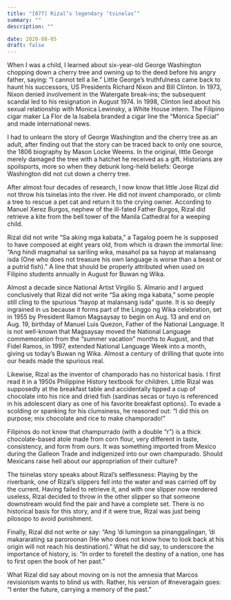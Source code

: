 ```yaml
---
title: "[877] Rizal’s legendary ‘tsinelas’"
summary: ""
description: ""

date: 2020-08-05
draft: false
---
```


When I was a child, I learned about six-year-old George Washington chopping down a cherry tree and owning up to the deed before his angry father, saying: “I cannot tell a lie.” Little George’s truthfulness came back to haunt his successors, US Presidents Richard Nixon and Bill Clinton. In 1973, Nixon denied involvement in the Watergate break-ins; the subsequent scandal led to his resignation in August 1974. In 1998, Clinton lied about his sexual relationship with Monica Lewinsky, a White House intern. The Filipino cigar maker La Flor de la Isabela branded a cigar line the “Monica Special” and made international news.

I had to unlearn the story of George Washington and the cherry tree as an adult, after finding out that the story can be traced back to only one source, the 1806 biography by Mason Locke Weems. In the original, little George merely damaged the tree with a hatchet he received as a gift. Historians are spoilsports, more so when they debunk long-held beliefs: George Washington did not cut down a cherry tree.

After almost four decades of research, I now know that little Jose Rizal did not throw his tsinelas into the river. He did not invent champorado, or climb a tree to rescue a pet cat and return it to the crying owner. According to Manuel Xerez Burgos, nephew of the ill-fated Father Burgos, Rizal did retrieve a kite from the bell tower of the Manila Cathedral for a weeping child.

Rizal did not write “Sa aking mga kabata,” a Tagalog poem he is supposed to have composed at eight years old, from which is drawn the immortal line: “Ang hindi magmahal sa sariling wika, masahol pa sa hayop at malansang isda (One who does not treasure his own language is worse than a beast or a putrid fish).” A line that should be properly attributed when used on Filipino students annually in August for Buwan ng Wika.

Almost a decade since National Artist Virgilio S. Almario and I argued conclusively that Rizal did not write “Sa aking mga kabata,” some people still cling to the spurious “hayop at malansang isda” quote. It is so deeply ingrained in us because it forms part of the Linggo ng Wika celebration, set in 1955 by President Ramon Magsaysay to begin on Aug. 13 and end on Aug. 19, birthday of Manuel Luis Quezon, Father of the National Language. It is not well-known that Magsaysay moved the National Language commemoration from the “summer vacation” months to August, and that Fidel Ramos, in 1997, extended National Language Week into a month, giving us today’s Buwan ng Wika. Almost a century of drilling that quote into our heads made the spurious real.

Likewise, Rizal as the inventor of champorado has no historical basis. I first read it in a 1950s Philippine History textbook for children. Little Rizal was supposedly at the breakfast table and accidentally tipped a cup of chocolate into his rice and dried fish (sardinas secas or tuyo is referenced in his adolescent diary as one of his favorite breakfast options). To evade a scolding or spanking for his clumsiness, he reasoned out: “I did this on purpose; mix chocolate and rice to make champorado!”

Filipinos do not know that champurrado (with a double “r”) is a thick chocolate-based atole made from corn flour, very different in taste, consistency, and form from ours. It was something imported from Mexico during the Galleon Trade and indigenized into our own champurado. Should Mexicans raise hell about our appropriation of their culture?

The tsinelas story speaks about Rizal’s selflessness: Playing by the riverbank, one of Rizal’s slippers fell into the water and was carried off by the current. Having failed to retrieve it, and with one slipper now rendered useless, Rizal decided to throw in the other slipper so that someone downstream would find the pair and have a complete set. There is no historical basis for this story, and if it were true, Rizal was just being pilosopo to avoid punishment.

Finally, Rizal did not write or say: “Ang ’di lumingon sa pinanggalingan, ’di makararating sa paroroonan (He who does not know how to look back at his origin will not reach his destination).” What he did say, to underscore the importance of history, is: “In order to foretell the destiny of a nation, one has to first open the book of her past.”

What Rizal did say about moving on is not the amnesia that Marcos revisionism wants to blind us with. Rather, his version of #neveragain goes: “I enter the future, carrying a memory of the past.”
